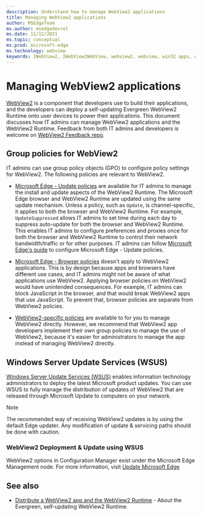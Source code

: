 ```yaml
---
description: Understand how to manage WebView2 applications
title: Managing WebView2 applications
author: MSEdgeTeam
ms.author: msedgedevrel
ms.date: 11/12/2021
ms.topic: conceptual
ms.prod: microsoft-edge
ms.technology: webview
keywords: IWebView2, IWebView2WebView, webview2, webview, win32 apps, win32, edge, ICoreWebView2, ICoreWebView2Host, browser control, edge html, enterprise, group policy, manageability
---
```


# Managing WebView2 applications

[WebView2](../index.md) is a component that developers use to build their applications, and the developers can deploy a self-updating Evergreen WebView2 Runtime onto user devices to power their applications.  This document discusses how IT admins can manage WebView2 applications and the WebView2 Runtime.  Feedback from both IT admins and developers is welcome on [WebView2 Feedback repo](https://github.com/MicrosoftEdge/WebViewFeedback).


<!-- ====================================================================== -->
## Group policies for WebView2

IT admins can use group policy objects (GPO) to configure policy settings for WebView2.  The following policies are relevant to WebView2.

*   [Microsoft Edge - Update policies](/deployedge/microsoft-edge-update-policies) are available for IT admins to manage the install and update aspects of the WebView2 Runtime.  The Microsoft Edge browser and WebView2 Runtime are updated using the same update mechanism.  Unless a policy, such as `Update`, is channel-specific, it applies to both the browser and WebView2 Runtime.  For example, `UpdateSuppressed` allows IT admins to set time during each day to suppress auto-update for both the browser and WebView2 Runtime.  This enables IT admins to configure preferences and proxies once for both the browser and WebView2 Runtime to control their network bandwidth/traffic or for other purposes.  IT admins can follow [Microsoft Edge's guide](/deployedge/configure-microsoft-edge) to configure Microsoft Edge - Update policies.

*   [Microsoft Edge - Browser policies](/deployedge/microsoft-edge-policies) doesn't apply to WebView2 applications.  This is by design because apps and browsers have different use cases, and IT admins might not be aware of what applications use WebView2.  Applying browser policies on WebView2 would have unintended consequences.  For example, IT admins can block JavaScript in the browser, and that would break WebView2 apps that use JavaScript.  To prevent that, browser policies are separate from WebView2 policies.

*   [WebView2-specific policies](/deployedge/microsoft-edge-webview-policies) are available to for you<!--dev, or admin?--> to manage WebView2 directly.  However, we recommend that WebView2 app developers implement their own group policies to manage the use of WebView2, because it's easier for administrators to manage the app instead of managing WebView2 directly.


<!-- ====================================================================== -->
## Windows Server Update Services (WSUS)

[Windows Server Update Services (WSUS)](/windows-server/administration/windows-server-update-services/get-started/windows-server-update-services-wsus) enables information technology administrators to deploy the latest Microsoft product updates. You can use WSUS to fully manage the distribution of updates of WebView2 that are released through Microsoft Update to computers on your network.

> [!NOTE]
> The recommended way of receiving WebView2 updates is by using the default Edge updater. Any modification of update & servicing paths should be done with caution.

### WebView2 Deployment & Update using WSUS

WebView2 options in Configuration Manager exist under the Microsoft Edge Management node. For more information, visit [Update Microsoft Edge](/mem/configmgr/apps/deploy-use/deploy-edge)


## See also

*  [Distribute a WebView2 app and the WebView2 Runtime](./distribution.md) - About the Evergreen, self-updating WebView2 Runtime.
